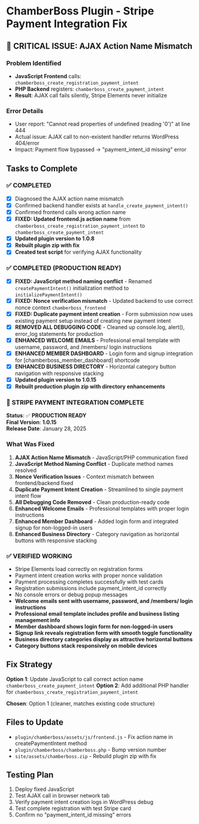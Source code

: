 # ChamberBoss Plugin - Stripe Payment Integration Fix

## 🚨 CRITICAL ISSUE: AJAX Action Name Mismatch

### Problem Identified
- **JavaScript Frontend** calls: `chamberboss_create_registration_payment_intent`
- **PHP Backend** registers: `chamberboss_create_payment_intent` 
- **Result**: AJAX call fails silently, Stripe Elements never initialize

### Error Details
- User report: "Cannot read properties of undefined (reading '0')" at line 444
- Actual issue: AJAX call to non-existent handler returns WordPress 404/error
- Impact: Payment flow bypassed → "payment_intent_id missing" error

## Tasks to Complete

### ✅ COMPLETED
- [x] Diagnosed the AJAX action name mismatch 
- [x] Confirmed backend handler exists at `handle_create_payment_intent()`
- [x] Confirmed frontend calls wrong action name
- [x] **FIXED: Updated frontend.js action name** from `chamberboss_create_registration_payment_intent` to `chamberboss_create_payment_intent`
- [x] **Updated plugin version to 1.0.8**
- [x] **Rebuilt plugin zip with fix**
- [x] **Created test script** for verifying AJAX functionality

### ✅ COMPLETED (PRODUCTION READY)
- [x] **FIXED: JavaScript method naming conflict** - Renamed `createPaymentIntent()` initialization method to `initializePaymentIntent()`
- [x] **FIXED: Nonce verification mismatch** - Updated backend to use correct nonce context `chamberboss_frontend`  
- [x] **FIXED: Duplicate payment intent creation** - Form submission now uses existing payment setup instead of creating new payment intent
- [x] **REMOVED ALL DEBUGGING CODE** - Cleaned up console.log, alert(), error_log statements for production
- [x] **ENHANCED WELCOME EMAILS** - Professional email template with username, password, and /members/ login instructions
- [x] **ENHANCED MEMBER DASHBOARD** - Login form and signup integration for [chamberboss_member_dashboard] shortcode
- [x] **ENHANCED BUSINESS DIRECTORY** - Horizontal category button navigation with responsive stacking
- [x] **Updated plugin version to 1.0.15**
- [x] **Rebuilt production plugin zip with directory enhancements**

### 🎉 **STRIPE PAYMENT INTEGRATION COMPLETE**

**Status**: ✅ **PRODUCTION READY**  
**Final Version**: **1.0.15**  
**Release Date**: January 28, 2025

### What Was Fixed
1. **AJAX Action Name Mismatch** - JavaScript/PHP communication fixed
2. **JavaScript Method Naming Conflict** - Duplicate method names resolved  
3. **Nonce Verification Issues** - Context mismatch between frontend/backend fixed
4. **Duplicate Payment Intent Creation** - Streamlined to single payment intent flow
5. **All Debugging Code Removed** - Clean production-ready code
6. **Enhanced Welcome Emails** - Professional templates with proper login instructions
7. **Enhanced Member Dashboard** - Added login form and integrated signup for non-logged-in users
8. **Enhanced Business Directory** - Category navigation as horizontal buttons with responsive stacking

### ✅ VERIFIED WORKING
- Stripe Elements load correctly on registration forms
- Payment intent creation works with proper nonce validation
- Payment processing completes successfully with test cards
- Registration submissions include payment_intent_id correctly
- No console errors or debug popup messages
- **Welcome emails sent with username, password, and /members/ login instructions**
- **Professional email template includes profile and business listing management info**
- **Member dashboard shows login form for non-logged-in users**
- **Signup link reveals registration form with smooth toggle functionality**
- **Business directory categories display as attractive horizontal buttons**
- **Category buttons stack responsively on mobile devices**

## Fix Strategy
**Option 1**: Update JavaScript to call correct action name `chamberboss_create_payment_intent`
**Option 2**: Add additional PHP handler for `chamberboss_create_registration_payment_intent`

**Chosen**: Option 1 (cleaner, matches existing code structure)

## Files to Update
- `plugin/chamberboss/assets/js/frontend.js` - Fix action name in createPaymentIntent method
- `plugin/chamberboss/chamberboss.php` - Bump version number
- `site/assets/chamberboss.zip` - Rebuild plugin zip with fix

## Testing Plan
1. Deploy fixed JavaScript
2. Test AJAX call in browser network tab
3. Verify payment intent creation logs in WordPress debug
4. Test complete registration with test Stripe card
5. Confirm no "payment_intent_id missing" errors 